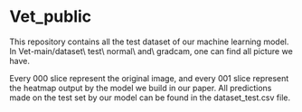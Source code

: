 # Vet_public

This repository contains all the test dataset of our machine learning model. 
In Vet-main/dataset\ test\ normal\ and\ gradcam, one can find all picture we have. 

Every 000 slice represent the original image, and every 001 slice represent the heatmap output by the model we build in our paper. 
All predictions made on the test set by our model can be found in the dataset_test.csv file.
